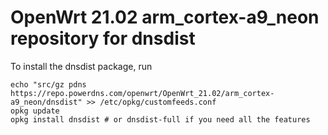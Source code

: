 OpenWrt 21.02 arm_cortex-a9_neon repository for dnsdist
========

To install the dnsdist package, run

```
echo "src/gz pdns https://repo.powerdns.com/openwrt/OpenWrt_21.02/arm_cortex-a9_neon/dnsdist" >> /etc/opkg/customfeeds.conf
opkg update
opkg install dnsdist # or dnsdist-full if you need all the features
```
